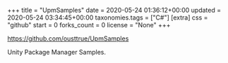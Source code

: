 +++
title = "UpmSamples"
date = 2020-05-24 01:36:12+00:00
updated = 2020-05-24 03:34:45+00:00
taxonomies.tags = ["C#"]
[extra]
css = "github"
start = 0
forks_count = 0
license = "None"
+++

<https://github.com/ousttrue/UpmSamples>

Unity Package Manager Samples.

